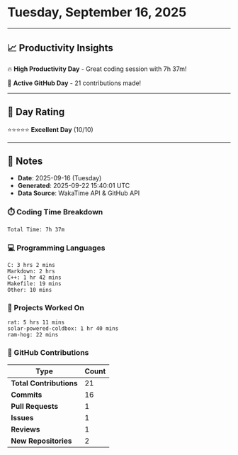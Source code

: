 # Tuesday, September 16, 2025

---

## 📈 Productivity Insights

🔥 **High Productivity Day** - Great coding session with 7h 37m!

🚀 **Active GitHub Day** - 21 contributions made!

---

## 🎯 Day Rating

⭐⭐⭐⭐⭐ **Excellent Day** (10/10)

---

## 📝 Notes

- **Date**: 2025-09-16 (Tuesday)
- **Generated**: 2025-09-22 15:40:01 UTC
- **Data Source**: WakaTime API & GitHub API


### ⏱️ Coding Time Breakdown

```
Total Time: 7h 37m
```

### 💻 Programming Languages

```
C: 3 hrs 2 mins
Markdown: 2 hrs
C++: 1 hr 42 mins
Makefile: 19 mins
Other: 10 mins
```

### 📂 Projects Worked On

```
rat: 5 hrs 11 mins
solar-powered-coldbox: 1 hr 40 mins
ram-hog: 22 mins

```


### 🐙 GitHub Contributions

| Type | Count |
|------|-------|
| **Total Contributions** | 21 |
| **Commits** | 16 |
| **Pull Requests** | 1 |
| **Issues** | 1 |
| **Reviews** | 1 |
| **New Repositories** | 2 |

